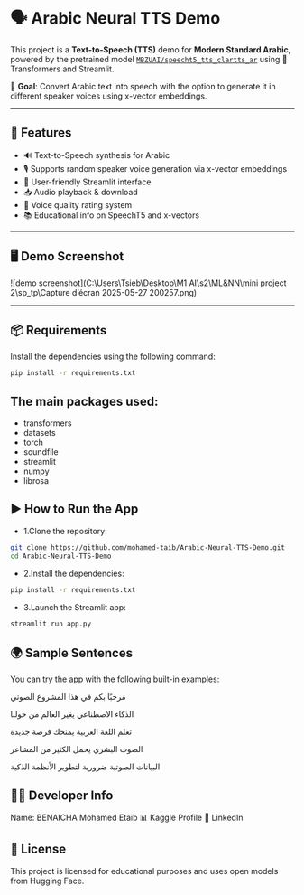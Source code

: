 # 🗣️ Arabic Neural TTS Demo

This project is a **Text-to-Speech (TTS)** demo for **Modern Standard Arabic**, powered by the pretrained model [`MBZUAI/speecht5_tts_clartts_ar`](https://huggingface.co/MBZUAI/speecht5_tts_clartts_ar) using 🤗 Transformers and Streamlit.

🎯 **Goal**: Convert Arabic text into speech with the option to generate it in different speaker voices using x-vector embeddings.

---

## 🚀 Features

- 🔊 Text-to-Speech synthesis for Arabic
- 🎙️ Supports random speaker voice generation via x-vector embeddings
- 📄 User-friendly Streamlit interface
- 📥 Audio playback & download
- 🌟 Voice quality rating system
- 📚 Educational info on SpeechT5 and x-vectors

---

## 🖥️ Demo Screenshot

![demo screenshot](C:\Users\Tsieb\Desktop\M1 AI\s2\ML&NN\mini project 2\sp_tp\Capture d’écran 2025-05-27 200257.png)

---

## 📦 Requirements

Install the dependencies using the following command:

```bash
pip install -r requirements.txt
```

## The main packages used:

- transformers
- datasets
- torch
- soundfile
- streamlit
- numpy
- librosa

## ▶️ How to Run the App

- 1.Clone the repository:

```bash
git clone https://github.com/mohamed-taib/Arabic-Neural-TTS-Demo.git
cd Arabic-Neural-TTS-Demo
```

- 2.Install the dependencies:

```bash
pip install -r requirements.txt
```

- 3.Launch the Streamlit app:

```bash
streamlit run app.py
```

## 🌍 Sample Sentences

You can try the app with the following built-in examples:

مرحبًا بكم في هذا المشروع الصوتي

الذكاء الاصطناعي يغير العالم من حولنا

تعلم اللغة العربية يمنحك فرصة جديدة

الصوت البشري يحمل الكثير من المشاعر

البيانات الصوتية ضرورية لتطوير الأنظمة الذكية

## 👨‍💻 Developer Info

Name: BENAICHA Mohamed Etaib
📊 Kaggle Profile
🔗 LinkedIn

## 📄 License

This project is licensed for educational purposes and uses open models from Hugging Face.
